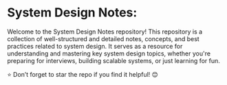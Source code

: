 # System Design Notes:
Welcome to the System Design Notes repository! This repository is a collection of well-structured and detailed notes, concepts, and best practices related to system design. 
It serves as a resource for understanding and mastering key system design topics, whether you're preparing for interviews, building scalable systems, or just learning for fun.

⭐ Don’t forget to star the repo if you find it helpful! 😊  
  
